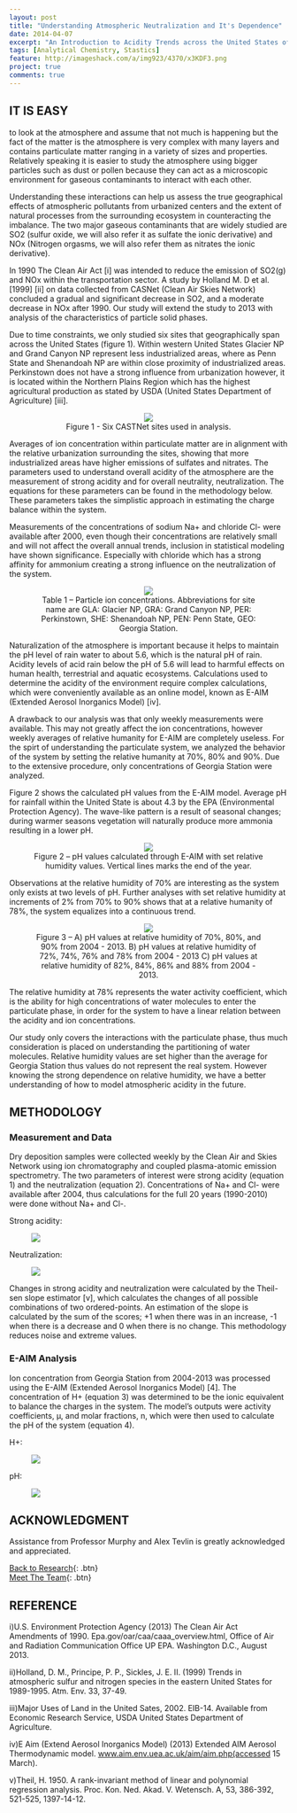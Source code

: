 ```yaml
---
layout: post
title: "Understanding Atmospheric Neutralization and It's Dependence"
date: 2014-04-07
excerpt: "An Introduction to Acidity Trends across the United States of America."
tags: [Analytical Chemistry, Stastics]
feature: http://imageshack.com/a/img923/4370/x3KDF3.png
project: true
comments: true
---
```



## IT IS EASY

to look at the atmosphere and assume that not much is happening but the fact of the matter is the atmosphere is very complex with many layers and contains particulate matter ranging in a variety of sizes and properties. Relatively speaking it is easier to study the atmosphere using bigger particles such as dust or pollen because they can act as a microscopic environment for gaseous contaminants to interact with each other.

Understanding these interactions can help us assess the true geographical effects of atmospheric pollutants from urbanized centers and the extent of natural processes from the surrounding ecosystem in counteracting the imbalance. The two major gaseous contaminants that are widely studied are SO2 (sulfur oxide, we will also refer it as sulfate the ionic derivative) and NOx (Nitrogen orgasms, we will also refer them as nitrates the ionic derivative).

In 1990 The Clean Air Act [i] was intended to reduce the emission of SO2(g) and NOx within the transportation sector. A study by Holland M. D et al. [1999] [ii] on data collected from CASNet (Clean Air Skies Network) concluded a gradual and significant decrease in SO2, and a moderate decrease in NOx after 1990. Our study will extend the study to 2013 with analysis of the characteristics of particle solid phases.

Due to time constraints, we only studied six sites that geographically span across the United States (figure 1). Within western United States Glacier NP and Grand Canyon NP represent less industrialized areas, where as Penn State and Shenandoah NP are within close proximity of industrialized areas. Perkinstown does not have a strong influence from urbanization however, it is located within the Northern Plains Region which has the highest agricultural production as stated by USDA (United States Department of Agriculture) [iii].

<center><figure>
	<img src="http://imageshack.com/a/img924/6906/N0tViy.png">
	<figcaption>
	Figure 1 - Six CASTNet sites used in analysis.</figcaption>
</figure></center>

Averages of ion concentration within particulate matter are in alignment with the relative urbanization surrounding the sites, showing that more industrialized areas have higher emissions of sulfates and nitrates. The parameters used to understand overall acidity of the atmosphere are the measurement of strong acidity and for overall neutrality, neutralization. The equations for these parameters can be found in the methodology below. These parameters takes the simplistic approach in estimating the charge balance within the system.

Measurements of the concentrations of sodium Na+ and chloride Cl- were available after 2000, even though their concentrations are relatively small and will not affect the overall annual trends, inclusion in statistical modeling have shown significance. Especially with chloride which has a strong affinity for ammonium creating a strong influence on the neutralization of the system.

<center><figure>
	<img src="http://imageshack.com/a/img922/9819/REGBv2.png">
	<figcaption>
	Table 1 – Particle ion concentrations. Abbreviations for site name are GLA: Glacier NP, GRA: Grand Canyon NP, PER: Perkinstown, SHE: Shenandoah NP, PEN: Penn State, GEO: Georgia Station.</figcaption>
</figure></center>

Naturalization of the atmosphere is important because it helps to maintain the pH level of rain water to about 5.6, which is the natural pH of rain. Acidity levels of acid rain below the pH of 5.6 will lead to harmful effects on human health, terrestrial and aquatic ecosystems. Calculations used to determine the acidity of the environment require complex calculations, which were conveniently available as an online model, known as E-AIM (Extended Aerosol Inorganics Model) [iv].

A drawback to our analysis was that only weekly measurements were available. This may not greatly affect the ion concentrations, however weekly averages of relative humanity for E-AIM are completely useless. For the spirt of understanding the particulate system, we analyzed the behavior of the system by setting the relative humanity at 70%, 80% and 90%. Due to the extensive procedure, only concentrations of Georgia Station were analyzed.

Figure 2 shows the calculated pH values from the E-AIM model. Average pH for rainfall within the United State is about 4.3 by the EPA (Environmental Protection Agency). The wave-like pattern is a result of seasonal changes; during warmer seasons vegetation will naturally produce more ammonia resulting in a lower pH.

<center><figure>
	<img src="http://imageshack.com/a/img923/2471/UVQlWR.png">
	<figcaption>
	Figure 2 – pH values calculated through E-AIM with set relative humidity values. Vertical lines marks the end of the year.</figcaption>
</figure></center>

Observations at the relative humidity of 70% are interesting as the system only exists at two levels of pH. Further analyses with set relative humidity at increments of 2% from 70% to 90% shows that at a relative humanity of 78%, the system equalizes into a continuous trend.

<center><figure>
	<img src="http://imageshack.com/a/img924/7808/qWxCv6.png">
	<figcaption>
	Figure 3 – A) pH values at relative humidity of 70%, 80%, and 90% from 2004 - 2013. B) pH values at relative humidity of 72%, 74%, 76% and 78% from 2004 - 2013 C) pH values at relative humidity of 82%, 84%, 86% and 88% from 2004 - 2013.</figcaption>
</figure></center>

The relative humidity at 78% represents the water activity coefficient, which is the ability for high concentrations of water molecules to enter the particulate phase, in order for the system to have a linear relation between the acidity and ion concentrations.

Our study only covers the interactions with the particulate phase, thus much consideration is placed on understanding the partitioning of water molecules. Relative humidity values are set higher than the average for Georgia Station thus values do not represent the real system. However knowing the strong dependence on relative humidity, we have a better understanding of how to model atmospheric acidity in the future.


## METHODOLOGY

### Measurement and Data 

Dry deposition samples were collected weekly by the Clean Air and Skies Network using ion chromatography and coupled plasma-atomic emission spectrometry. The two parameters of interest were strong acidity (equation 1) and the neutralization (equation 2). Concentrations of Na+ and Cl- were available after 2004, thus calculations for the full 20 years (1990-2010) were done without Na+ and Cl-.

Strong acidity:
<figure>
	<img src="http://imageshack.com/a/img922/7541/ej6Egh.png">
</figure>

Neutralization:
<figure>
	<img src="http://imageshack.com/a/img923/2475/F2YZUN.png">
</figure>

Changes in strong acidity and neutralization were calculated by the Theil-sen slope estimator [v], which calculates the changes of all possible combinations of two ordered-points. An estimation of the slope is calculated by the sum of the scores; +1 when there was in an increase, -1 when there is a decrease and 0 when there is no change. This methodology reduces noise and extreme values.

### E-AIM Analysis

Ion concentration from Georgia Station from 2004-2013 was processed using the E-AIM (Extended Aerosol Inorganics Model) [4]. The concentration of H+ (equation 3) was determined to be the ionic equivalent to balance the charges in the system. The model’s outputs were activity coefficients, µ, and molar fractions, n, which were then used to calculate the pH of the system (equation 4).

H+:
<figure>
	<img src="http://imageshack.com/a/img923/2475/F2YZUN.png">
</figure>

pH:
<figure>
	<img src="http://imageshack.com/a/img923/2475/F2YZUN.png">
</figure>


## ACKNOWLEDGMENT

Assistance from Professor Murphy and Alex Tevlin is greatly acknowledged and appreciated.


[Back to Research](http://janicetang.com/research/){: .btn}     
[Meet The Team](http://janicetang.com/meet-the-murphy-team/){: .btn}


## REFERENCE

i)U.S. Environment Protection Agency (2013) The Clean Air Act Amendments of 1990. Epa.gov/oar/caa/caaa_overview.html, Office of Air and Radiation Communication Office UP EPA. Washington D.C., August 2013. 

ii)Holland, D. M., Principe, P. P., Sickles, J. E. II. (1999) Trends in atmospheric sulfur and nitrogen species in the eastern United States for 1989-1995. Atm. Env. 33, 37-49.

iii)Major Uses of Land in the United Sates, 2002. EIB-14. Available from Economic Research Service, USDA United States Department of Agriculture.

iv)E Aim (Extend Aerosol Inorganics Model) (2013) Extended AIM Aerosol Thermodynamic model. www.aim.env.uea.ac.uk/aim/aim.php(accessed 15 March).

v)Theil, H. 1950. A rank-invariant method of linear and polynomial regression analysis. Proc. Kon. Ned. Akad. V. Wetensch. A, 53, 386-392, 521-525, 1397-14-12.
